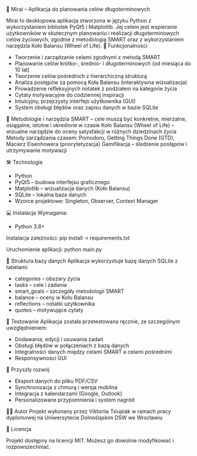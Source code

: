 📅 Mirai – Aplikacja do planowania celów długoterminowych

Mirai to desktopowa aplikacja stworzona w języku Python z wykorzystaniem bibliotek PyQt5 i Matplotlib. Jej celem jest wspieranie użytkowników w skutecznym planowaniu i realizacji długoterminowych celów życiowych, zgodnie z metodologią SMART oraz z wykorzystaniem narzędzia Koło Balansu (Wheel of Life).
📌 Funkcjonalności
- Tworzenie i zarządzanie celami zgodnymi z metodą SMART
- Planowanie celów krótko-, średnio- i długoterminowych (od miesiąca do 10 lat)
- Tworzenie celów pośrednich z hierarchiczną strukturą
- Analiza postępów za pomocą Koła Balansu (interaktywna wizualizacja)
- Prowadzenie refleksyjnych notatek z podziałem na kategorie życia
- Cytaty motywacyjne do codziennej inspiracji
- Intuicyjny, przejrzysty interfejs użytkownika (GUI)
- System obsługi błędów oraz zapisu danych w bazie SQLite

🧠 Metodologie i narzędzia
SMART – cele muszą być konkretne, mierzalne, osiągalne, istotne i określone w czasie
Koło Balansu (Wheel of Life) – wizualne narzędzie do oceny satysfakcji w różnych dziedzinach życia
Metody zarządzania czasem: Pomodoro, Getting Things Done (GTD), Macierz Eisenhowera (priorytetyzacja)
Gamifikacja – śledzenie postępów i utrzymywanie motywacji

🛠️ Technologie
- Python
- PyQt5 – budowa interfejsu graficznego
- Matplotlib – wizualizacja danych (Koło Balansu)
- SQLite – lokalna baza danych
- Wzorce projektowe: Singleton, Observer, Context Manager

💻 Instalacja
Wymagania:
- Python 3.8+

Instalacja zależności:
pip install -r requirements.txt

Uruchomienie aplikacji:
python main.py

📂 Struktura bazy danych
Aplikacja wykorzystuje bazę danych SQLite z tabelami:
- categories – obszary życia
- tasks – cele i zadania
- smart_goals – szczegóły metodologii SMART
- balance – oceny w Kołu Balansu
- reflections – notatki użytkownika
- quotes – motywujące cytaty

🧪 Testowanie
Aplikacja została przetestowana ręcznie, ze szczególnym uwzględnieniem:
- Dodawania, edycji i usuwania zadań
- Obsługi błędów w połączeniach z bazą danych
- Integralności danych między celami SMART a celami pośrednimi
- Responsywności GUI

🧭 Przyszły rozwój
- Eksport danych do pliku PDF/CSV
- Synchronizacja z chmurą i wersja mobilna
- Integracja z kalendarzami (Google, Outlook)
- Personalizowane przypomnienia i system nagród

👩‍💻 Autor
Projekt wykonany przez Viktoriia Tsiupiak w ramach pracy dyplomowej na Uniwersytecie Dolnośląskim DSW we Wrocławiu

📄 Licencja

Projekt dostępny na licencji MIT. Możesz go dowolnie modyfikować i rozpowszechniać.
